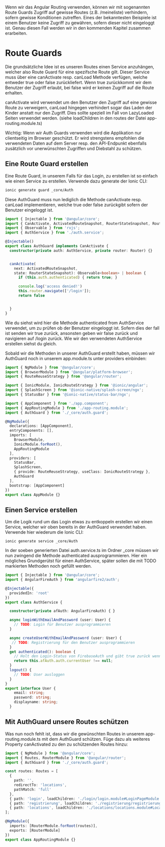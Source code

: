 

Wenn wir das Angular Routing verwenden, können wir mit sogenannten Route Guards Zugriff auf gewisse Routes (z.B. /meineliste) verhindern, sofern gewisse Konditionen zutreffen. Eines der bekanntesten Beispiele ist einem Benutzer keine Zugriff zu gewähren, sofern dieser nicht eingeloggt ist. Genau diesen Fall werden wir in den kommenden Kapitel zusammen erarbeiten.

# Route Guards
Die grundsätzliche Idee ist es unseren Routes einen Service anzuhängen, welcher also Route Guard für eine spezifsche Route gilt. Dieser Service muss über eine canActivate resp. canLoad Methode verfügen, welche entweder true oder false zurückliefert. Wenn true zurückkommt wir dem Benutzer der Zugriff erlaubt, bei false wird er keinen Zugriff auf die Route erhalten. 

canActivate wird verwendet um den Benutzer den Zugriff auf eine gewisse Route zu verweigern, canLoad hingegen verhindert sogar das Laden der Kinder anstatt nur den Zugriff. Dies sollte speziell im Fall von LazyLoaded Seiten verwendet werden. (siehe loadChildren in den routes der Datei app-routing.module.ts)

Wichtig:
Wenn wir Auth Guards verwenden wird die Applikation nur clientseitig im Browser geschützt. Er wird strengstens empfohlen die verwendeten Daten auf dem Server resp. den API-Endpunkt ebenfalls zusätzlich vor unerwünschten Zugriffen und Diebstahl zu schützen.

## Eine Route Guard erstellen
Eine Route Guard, in unserem Falls für das Login, zu erstellen ist so einfach wie einen Service zu erstellen. Verwende dazu generate der Ionic CLI:

```bash
ionic generate guard _core/Auth
```
Diese AuthGuard muss nun lediglich die Methode canActivate resp. canLoad implementieren, welche true oder false zurückgibt sofern der Benutzer eingeloggt ist. 
```typescript
import { Injectable } from '@angular/core';
import { CanActivate, ActivatedRouteSnapshot, RouterStateSnapshot, Router } from '@angular/router';
import { Observable } from 'rxjs';
import { AuthService } from './auth.service';

@Injectable()
export class AuthGuard implements CanActivate {
  constructor(private auth: AuthService, private router: Router) {}


  canActivate(
    next: ActivatedRouteSnapshot,
    state: RouterStateSnapshot): Observable<boolean> | boolean {
      if (this.auth.authenticated) { return true; }

      console.log('access denied!')
      this.router.navigate(['/login']);
      return false


  }
}
```
Wie du siehst wird hier die Methode authenticated from AuthService verwendet, um zu prüfen ob der Benutzer eingeloggt ist. Sofern dies der fall ist senden wir true zurück, ansonsten geben wir false zurück und navigieren auf /login zurück. Wie wir den verwendeten AuthService erstellen siehst du gleich. 

Sobald wir die Methoden in unserer AuthGuard erstellt haben, müssen wir AuthGuard noch in unserem app.module.ts unter providers einbinden:
```typescript
import { NgModule } from '@angular/core';
import { BrowserModule } from '@angular/platform-browser';
import { RouteReuseStrategy } from '@angular/router';

import { IonicModule, IonicRouteStrategy } from '@ionic/angular';
import { SplashScreen } from '@ionic-native/splash-screen/ngx';
import { StatusBar } from '@ionic-native/status-bar/ngx';

import { AppComponent } from './app.component';
import { AppRoutingModule } from './app-routing.module';
import { AuthGuard } from './_core/auth.guard';

@NgModule({
  declarations: [AppComponent],
  entryComponents: [],
  imports: [
    BrowserModule,
    IonicModule.forRoot(),
    AppRoutingModule
  ],
  providers: [
    StatusBar,
    SplashScreen,
    { provide: RouteReuseStrategy, useClass: IonicRouteStrategy },
    AuthGuard
  ],
  bootstrap: [AppComponent]
})
export class AppModule {}
```

## Einen Service erstellen
Um die Logik rund um das Login etwas zu entkoppeln erstellen wir einen Service, welcher wir oben bereits in der AuthGuard verwendet haben. Verwende hier wiederum die Ionic CLI:
```
ionic generate service _core/Auth
```
In der soeben generierten Datei auth.service.ts im Ordner _core müssen wir nun zwingend die Methode authenticated ausprogrammieren. Hier ein mögliches Grundgerütst für einen AuthService, später sollen die mit TODO markierten Methoden noch gefüllt werden.
```typescript
import { Injectable } from '@angular/core';
import { AngularFireAuth } from 'angularfire2/auth';

@Injectable({
  providedIn: 'root'
})
export class AuthService {

  constructor(private afAuth: AngularFireAuth) { }

  async loginWithEmailAndPassword (user: User) {
    // TODO: Login für Benutzer ausprogrammieren
  }

  async createUserWithEmailAndPassword (user: User) {
   // TODO: Registrierung für den Benutzer ausprogrammieren
  }
  get authenticated(): boolean {
    // Holt den Login-Status von FirebaseAuth und gibt true zurück wenn der Benutzer eingeloggt ist
    return this.afAuth.auth.currentUser !== null;
  }
  logout() {
    // TODO: User ausloggen
  }
}
export interface User {
    email: string;
    password: string;
    displayname: string;
  } 
```

## Mit AuthGuard unsere Routes schützen
Was nun noch fehlt ist, dass wir die gewünschten Routes in unserem app-routing.module.ts mit dem AuthGuard schützen. Füge dazu als weiteres Property canActivated zu den zu schützenden Routes hinzu:
```typescript
import { NgModule } from '@angular/core';
import { Routes, RouterModule } from '@angular/router';
import { AuthGuard } from './_core/auth.guard';

const routes: Routes = [
  {
    path: '',
    redirectTo: 'locations',
    pathMatch: 'full'
  },
  { path: 'login', loadChildren: './login/login.module#LoginPageModule' },
  { path: 'registrierung', loadChildren: './registrierung/registrierung.module#RegistrierungPageModule' },
  { path: 'locations', loadChildren: './locations/locations.module#LocationsPageModule', canActivate: [AuthGuard]}
];

@NgModule({
  imports: [RouterModule.forRoot(routes)],
  exports: [RouterModule]
})
export class AppRoutingModule {}
```




